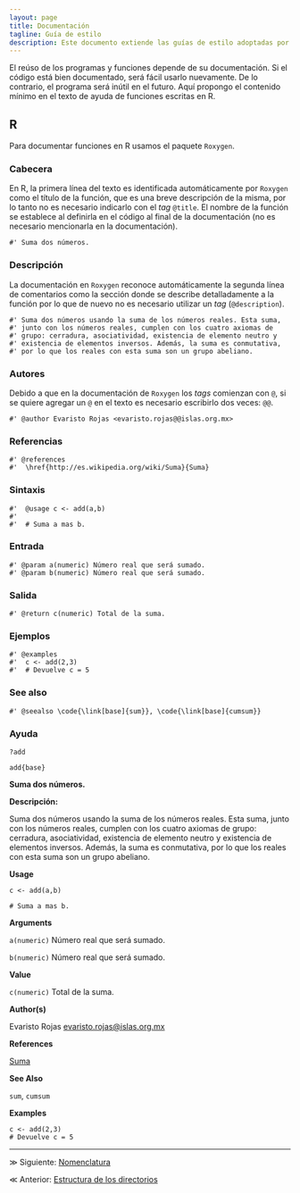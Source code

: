 ```yaml
---
layout: page
title: Documentación
tagline: Guía de estilo
description: Este documento extiende las guías de estilo adoptadas por el equipo de Ciencia de Datos de GECI
---
```


El reúso de los programas y funciones depende de su documentación. Si el código está bien documentado, será fácil usarlo nuevamente. De lo contrario, el programa será inútil en el futuro. Aquí propongo el contenido mínimo en el texto de ayuda de funciones escritas en R.

## R

Para documentar funciones en R usamos el paquete `Roxygen`.

### Cabecera
En R, la primera línea del texto es identificada automáticamente por `Roxygen` como el título de la función, que es una breve descripción de la misma, por lo tanto no es necesario indicarlo con el _tag_ `@title`. El nombre de la función se establece al definirla en el código al final de la documentación (no es necesario mencionarla en la documentación).

```
#' Suma dos números.
```

### Descripción
La documentación en `Roxygen` reconoce automáticamente la segunda línea de comentarios como la sección donde se describe detalladamente a la función por lo que de nuevo no es necesario utilizar un _tag_ (`@description`).

```
#' Suma dos números usando la suma de los números reales. Esta suma,
#' junto con los números reales, cumplen con los cuatro axiomas de
#' grupo: cerradura, asociatividad, existencia de elemento neutro y
#' existencia de elementos inversos. Además, la suma es conmutativa,
#' por lo que los reales con esta suma son un grupo abeliano.
```

### Autores
Debido a que en la documentación de `Roxygen` los _tags_ comienzan con `@`, si se quiere agregar un `@` en el texto es necesario escribirlo dos veces: `@@`.

```
#' @author Evaristo Rojas <evaristo.rojas@@islas.org.mx>
```

### Referencias

```
#' @references
#'  \href{http://es.wikipedia.org/wiki/Suma}{Suma}
```

### Sintaxis

```
#'  @usage c <- add(a,b)
#'
#'  # Suma a mas b.
```

### Entrada

```
#' @param a(numeric) Número real que será sumado.
#' @param b(numeric) Número real que será sumado.
```

### Salida

```
#' @return c(numeric) Total de la suma.
```

### Ejemplos

```
#' @examples
#'  c <- add(2,3)
#'  # Devuelve c = 5
```

### See also

```
#' @seealso \code{\link[base]{sum}}, \code{\link[base]{cumsum}}
```

### Ayuda

```
?add
```
`add{base}`

**Suma dos números.**

**Descripción:**

Suma dos números usando la suma de los números reales. Esta suma,
junto con los números reales, cumplen con los cuatro axiomas de
grupo: cerradura, asociatividad, existencia de elemento neutro y
existencia de elementos inversos. Además, la suma es conmutativa, por
lo que los reales con esta suma son un grupo abeliano.

**Usage**

`c <- add(a,b)`

`# Suma a mas b.`

**Arguments**

`a(numeric)` Número real que será sumado.

`b(numeric)` Número real que será sumado.

**Value**

`c(numeric)` Total de la suma.

**Author(s)**

Evaristo Rojas <evaristo.rojas@islas.org.mx>

**References**

[Suma](http://es.wikipedia.org/wiki/Suma)

**See Also**

`sum`, `cumsum`

**Examples**

```
c <- add(2,3)
# Devuelve c = 5
```

---

&#8811; Siguiente: [Nomenclatura](nomenclatura.html)

&#8810; Anterior: [Estructura de los directorios](estructura.html)